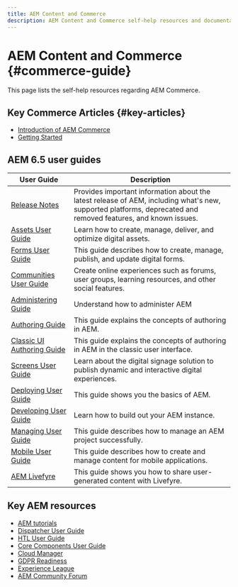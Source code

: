 ```yaml
---
title: AEM Content and Commerce
description: AEM Content and Commerce self-help resources and documentation links
---
```


# AEM Content and Commerce {#commerce-guide}

This page lists the self-help resources regarding AEM Commerce.

## Key Commerce Articles {#key-articles}

* [Introduction of AEM Commerce](/help/commerce/cif/introduction.md)
* [Getting Started](/help/commerce/cif/getting-started.md)

## AEM 6.5 user guides

| User Guide | Description |
|--- |---|
| [Release Notes](/help/release-notes/home.md)| Provides important information about the latest release of AEM, including what's new, supported platforms, deprecated and removed features, and known issues. |
| [Assets User Guide](/help/assets/home.md) | Learn how to create, manage, deliver, and optimize digital assets. |
| [Forms User Guide](/help/forms/home.md) | This guide describes how to create, manage, publish, and update digital forms.|
| [Communities User Guide](/help/communities/home.md) | Create online experiences such as forums, user groups, learning resources, and other social features.  |
| [Administering Guide](/help/sites-administering/home.md) | Understand how to administer AEM |
| [Authoring Guide](/help/sites-authoring/home.md) | This guide explains the concepts of authoring in AEM. |
| [Classic UI Authoring Guide](/help/sites-classic-ui-authoring/home.md) | This guide explains the concepts of authoring in AEM in the classic user interface. |
| [Screens User Guide](https://docs.adobe.com/content/help/en/experience-manager-screens/user-guide/aem-screens-introduction.html) | Learn about the digital signage solution to publish dynamic and interactive digital experiences. |
| [Deploying User Guide](/help/sites-deploying/home.md) | This guide shows you the basics of AEM.  |
| [Developing User Guide](/help/sites-developing/home.md)| Learn how to build out your AEM instance. |
| [Managing User Guide](/help/managing/home.md)| This guide describes how to manage an AEM project successfully. |
| [Mobile User Guide](/help/mobile/home.md)|This guide describes how to create and manage content for mobile applications.|
| [AEM Livefyre](https://docs.adobe.com/content/help/en/livefyre/using/home.html) | This guide shows you how to share user-generated content with Livefyre. |

## Key AEM resources

* [AEM tutorials](https://experienceleague.adobe.com/docs/experience-manager-tutorials.html)
* [Dispatcher User Guide](https://docs.adobe.com/content/help/en/experience-manager-dispatcher/using/dispatcher.html)
* [HTL User Guide](https://docs.adobe.com/content/help/en/experience-manager-htl/using/overview.html)
* [Core Components User Guide](https://docs.adobe.com/content/help/en/experience-manager-core-components/using/introduction.html)
* [Cloud Manager](https://docs.adobe.com/content/help/en/experience-manager-cloud-manager/using/introduction-to-cloud-manager.html)
* [GDPR Readiness](/help/managing/data-protection-and-privacy.md)
* [Experience League](https://guided.adobe.com/?promoid=K42KVXHD&mv=other#solutions/experience-manager)
* [AEM Community Forum](https://forums.adobe.com/community/experience-cloud/marketing-cloud/experience-manager)
